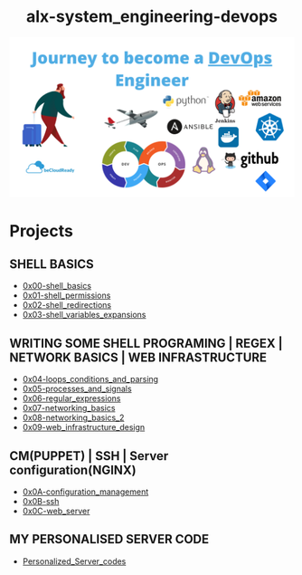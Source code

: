 <h1 align="center">alx-system_engineering-devops</h1>
<p align="center">
  <img src="https://github.com/Ezra-Mallo/alx-system_engineering-devops/blob/master/images/image1.png" alt="alx_pic1">
</p>

# Projects

## SHELL BASICS
* [0x00-shell_basics](https://github.com/Ezra-Mallo/alx-system_engineering-devops/tree/master/0x00-shell_basics)
* [0x01-shell_permissions](https://github.com/Ezra-Mallo/alx-system_engineering-devops/tree/master/0x01-shell_permissions)
* [0x02-shell_redirections](https://github.com/Ezra-Mallo/alx-system_engineering-devops/tree/master/0x02-shell_redirections)
* [0x03-shell_variables_expansions](https://github.com/Ezra-Mallo/alx-system_engineering-devops/tree/master/0x03-shell_variables_expansions)

## WRITING SOME SHELL PROGRAMING | REGEX | NETWORK BASICS | WEB INFRASTRUCTURE
* [0x04-loops_conditions_and_parsing](https://github.com/Ezra-Mallo/alx-system_engineering-devops/tree/master/0x04-loops_conditions_and_parsing)
* [0x05-processes_and_signals](https://github.com/Ezra-Mallo/alx-system_engineering-devops/tree/master/0x05-processes_and_signals)
* [0x06-regular_expressions](https://github.com/Ezra-Mallo/alx-system_engineering-devops/tree/master/0x06-regular_expressions)
* [0x07-networking_basics](https://github.com/Ezra-Mallo/alx-system_engineering-devops/tree/master/0x07-networking_basics)
* [0x08-networking_basics_2](https://github.com/Ezra-Mallo/alx-system_engineering-devops/tree/master/0x08-networking_basics_2)
* [0x09-web_infrastructure_design](https://github.com/Ezra-Mallo/alx-system_engineering-devops/tree/master/0x09-web_infrastructure_design)

## CM(PUPPET) | SSH | Server configuration(NGINX)
* [0x0A-configuration_management](https://github.com/Ezra-Mallo/alx-system_engineering-devops/tree/master/0x0A-configuration_management)
* [0x0B-ssh](https://github.com/Ezra-Mallo/alx-system_engineering-devops/tree/master/0x0B-ssh)
* [0x0C-web_server](https://github.com/Ezra-Mallo/alx-system_engineering-devops/tree/master/0x0C-web_server)

## MY PERSONALISED SERVER CODE
* [Personalized_Server_codes](https://github.com/Ezra-Mallo/alx-system_engineering-devops/tree/master/Personalized_Server_codes)
